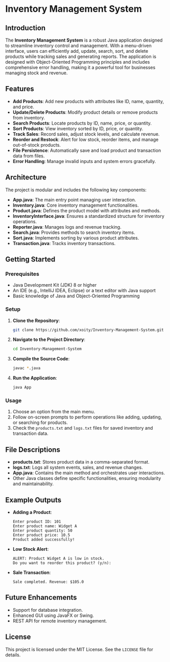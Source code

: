 # Inventory Management System

## Introduction

The **Inventory Management System** is a robust Java application designed to streamline inventory control and management. With a menu-driven interface, users can efficiently add, update, search, sort, and delete products while tracking sales and generating reports. The application is designed with Object-Oriented Programming principles and includes comprehensive error handling, making it a powerful tool for businesses managing stock and revenue.

## Features

- **Add Products**: Add new products with attributes like ID, name, quantity, and price.
- **Update/Delete Products**: Modify product details or remove products from inventory.
- **Search Products**: Locate products by ID, name, price, or quantity.
- **Sort Products**: View inventory sorted by ID, price, or quantity.
- **Track Sales**: Record sales, adjust stock levels, and calculate revenue.
- **Reorder and Restock**: Alert for low stock, reorder items, and manage out-of-stock products.
- **File Persistence**: Automatically save and load product and transaction data from files.
- **Error Handling**: Manage invalid inputs and system errors gracefully.

## Architecture

The project is modular and includes the following key components:

- **App.java**: The main entry point managing user interaction.
- **Inventory.java**: Core inventory management functionalities.
- **Product.java**: Defines the product model with attributes and methods.
- **InventoryInterface.java**: Ensures a standardized structure for inventory operations.
- **Reporter.java**: Manages logs and revenue tracking.
- **Search.java**: Provides methods to search inventory items.
- **Sort.java**: Implements sorting by various product attributes.
- **Transaction.java**: Tracks inventory transactions.

## Getting Started

### Prerequisites

- Java Development Kit (JDK) 8 or higher
- An IDE (e.g., IntelliJ IDEA, Eclipse) or a text editor with Java support
- Basic knowledge of Java and Object-Oriented Programming

### Setup

1. **Clone the Repository**:
   ```bash
   git clone https://github.com/xoity/Inventory-Management-System.git
   ```
2. **Navigate to the Project Directory**:
   ```bash
   cd Inventory-Management-System
   ```
3. **Compile the Source Code**:
   ```bash
   javac *.java
   ```
4. **Run the Application**:
   ```bash
   java App
   ```

### Usage

1. Choose an option from the main menu.
2. Follow on-screen prompts to perform operations like adding, updating, or searching for products.
3. Check the `products.txt` and `logs.txt` files for saved inventory and transaction data.

## File Descriptions

- **products.txt**: Stores product data in a comma-separated format.
- **logs.txt**: Logs all system events, sales, and revenue changes.
- **App.java**: Contains the main method and orchestrates user interactions.
- Other Java classes define specific functionalities, ensuring modularity and maintainability.

## Example Outputs

- **Adding a Product**:
  ```text
  Enter product ID: 101
  Enter product name: Widget A
  Enter product quantity: 50
  Enter product price: 10.5
  Product added successfully!
  ```

- **Low Stock Alert**:
  ```text
  ALERT: Product Widget A is low in stock.
  Do you want to reorder this product? (y/n):
  ```

- **Sale Transaction**:
  ```text
  Sale completed. Revenue: $105.0
  ```

## Future Enhancements

- Support for database integration.
- Enhanced GUI using JavaFX or Swing.
- REST API for remote inventory management.

## License

This project is licensed under the MIT License. See the `LICENSE` file for details.
